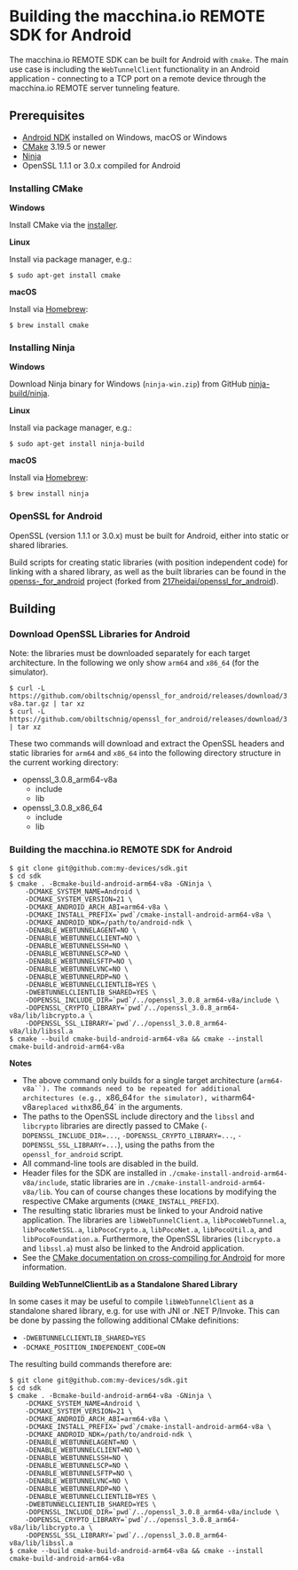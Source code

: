 # Building the macchina.io REMOTE SDK for Android

The macchina.io REMOTE SDK can be built for Android with `cmake`.
The main use case is including the `WebTunnelClient` functionality
in an Android application - connecting to a TCP port on a remote
device through the macchina.io REMOTE server tunneling feature.

## Prerequisites

  - [Android NDK](https://developer.android.com/ndk)
    installed on Windows, macOS or Windows
  - [CMake](https://cmake.org) 3.19.5 or newer 
  - [Ninja](https://ninja-build.org)
  - OpenSSL 1.1.1 or 3.0.x compiled for Android
  
### Installing CMake

**Windows**

Install CMake via the [installer](https://cmake.org/download/).

**Linux**

Install via package manager, e.g.:

```
$ sudo apt-get install cmake
```

**macOS**

Install via [Homebrew](https://brew.sh):

```
$ brew install cmake
```

### Installing Ninja

**Windows**

Download Ninja binary for Windows (`ninja-win.zip`) from GitHub [ninja-build/ninja](https://github.com/ninja-build/ninja/releases).

**Linux**

Install via package manager, e.g.:

```
$ sudo apt-get install ninja-build
```

**macOS**

Install via [Homebrew](https://brew.sh):

```
$ brew install ninja
```

### OpenSSL for Android

OpenSSL (version 1.1.1 or 3.0.x) must be built for Android, either into static or shared libraries.

Build scripts for creating static libraries (with position independent code)
for linking with a shared library, as well as the built libraries can be found in the 
[openss-_for_android](https://github.com/obiltschnig/openssl_for_android/)
project (forked from [217heidai/openssl_for_android](https://github.com/217heidai/openssl_for_android)).

## Building

### Download OpenSSL Libraries for Android

Note: the libraries must be downloaded separately for each target architecture.
In the following we only show `arm64` and `x86_64` (for the simulator).

```
$ curl -L https://github.com/obiltschnig/openssl_for_android/releases/download/3.0.8/OpenSSL_3.0.8_arm64-v8a.tar.gz | tar xz 
$ curl -L https://github.com/obiltschnig/openssl_for_android/releases/download/3.0.8/OpenSSL_3.0.8_x86_64.tar.gz | tar xz 
```

These two commands will download and extract the OpenSSL headers and static libraries
for `arm64` and `x86_64` into the following directory structure in the current working
directory:

  - openssl_3.0.8_arm64-v8a
    - include
    - lib
  - openssl_3.0.8_x86_64
    - include
    - lib
    
### Building the macchina.io REMOTE SDK for Android

```
$ git clone git@github.com:my-devices/sdk.git
$ cd sdk
$ cmake . -Bcmake-build-android-arm64-v8a -GNinja \
    -DCMAKE_SYSTEM_NAME=Android \
    -DCMAKE_SYSTEM_VERSION=21 \
    -DCMAKE_ANDROID_ARCH_ABI=arm64-v8a \
    -DCMAKE_INSTALL_PREFIX=`pwd`/cmake-install-android-arm64-v8a \
    -DCMAKE_ANDROID_NDK=/path/to/android-ndk \
    -DENABLE_WEBTUNNELAGENT=NO \
    -DENABLE_WEBTUNNELCLIENT=NO \
    -DENABLE_WEBTUNNELSSH=NO \
    -DENABLE_WEBTUNNELSCP=NO \
    -DENABLE_WEBTUNNELSFTP=NO \
    -DENABLE_WEBTUNNELVNC=NO \
    -DENABLE_WEBTUNNELRDP=NO \
    -DENABLE_WEBTUNNELCLIENTLIB=YES \
    -DWEBTUNNELCLIENTLIB_SHARED=YES \
    -DOPENSSL_INCLUDE_DIR=`pwd`/../openssl_3.0.8_arm64-v8a/include \
    -DOPENSSL_CRYPTO_LIBRARY=`pwd`/../openssl_3.0.8_arm64-v8a/lib/libcrypto.a \
    -DOPENSSL_SSL_LIBRARY=`pwd`/../openssl_3.0.8_arm64-v8a/lib/libssl.a
$ cmake --build cmake-build-android-arm64-v8a && cmake --install cmake-build-android-arm64-v8a 
```

**Notes**

  - The above command only builds for a single target architecture (`arm64-v8a``).
    The commands need to be repeated for additional architectures (e.g., `x86_64` for the simulator),
    with `arm64-v8a` replaced with `x86_64` in the arguments.
  - The paths to the OpenSSL include directory and the `libssl` and `libcrypto` libraries
    are directly passed to CMake (`-DOPENSSL_INCLUDE_DIR=...`, `-DOPENSSL_CRYPTO_LIBRARY=...`,
    `-DOPENSSL_SSL_LIBRARY=...`), using the paths from the `openssl_for_android` script.
  - All command-line tools are disabled in the build.
  - Header files for the SDK are installed in `./cmake-install-android-arm64-v8a/include`, static 
    libraries are in `./cmake-install-android-arm64-v8a/lib`. You can of course changes these
    locations by modifying the respective CMake arguments (`CMAKE_INSTALL_PREFIX`).
  - The resulting static libraries must be linked to your Android native application. 
    The libraries are `libWebTunnelClient.a`, `libPocoWebTunnel.a`, 
    `libPocoNetSSL.a`, `libPocoCrypto.a`, `libPocoNet.a`, `libPocoUtil.a`, and `libPocoFoundation.a`.
    Furthermore, the OpenSSL libraries (`libcrypto.a` and `libssl.a`) must also be
    linked to the Android application.
  - See the [CMake documentation on cross-compiling for Android](https://cmake.org/cmake/help/v3.20/manual/cmake-toolchains.7.html#cross-compiling-for-android)
    for more information.

**Building WebTunnelClientLib as a Standalone Shared Library**

In some cases it may be useful to compile `libWebTunnelClient` as a standalone shared
library, e.g. for use with JNI or .NET P/Invoke. This can be done by passing the following
additional CMake definitions:

  - `-DWEBTUNNELCLIENTLIB_SHARED=YES`
  - `-DCMAKE_POSITION_INDEPENDENT_CODE=ON`
  
The resulting build commands therefore are:

```
$ git clone git@github.com:my-devices/sdk.git
$ cd sdk
$ cmake . -Bcmake-build-android-arm64-v8a -GNinja \
    -DCMAKE_SYSTEM_NAME=Android \
    -DCMAKE_SYSTEM_VERSION=21 \
    -DCMAKE_ANDROID_ARCH_ABI=arm64-v8a \
    -DCMAKE_INSTALL_PREFIX=`pwd`/cmake-install-android-arm64-v8a \
    -DCMAKE_ANDROID_NDK=/path/to/android-ndk \
    -DENABLE_WEBTUNNELAGENT=NO \
    -DENABLE_WEBTUNNELCLIENT=NO \
    -DENABLE_WEBTUNNELSSH=NO \
    -DENABLE_WEBTUNNELSCP=NO \
    -DENABLE_WEBTUNNELSFTP=NO \
    -DENABLE_WEBTUNNELVNC=NO \
    -DENABLE_WEBTUNNELRDP=NO \
    -DENABLE_WEBTUNNELCLIENTLIB=YES \
    -DWEBTUNNELCLIENTLIB_SHARED=YES \
    -DOPENSSL_INCLUDE_DIR=`pwd`/../openssl_3.0.8_arm64-v8a/include \
    -DOPENSSL_CRYPTO_LIBRARY=`pwd`/../openssl_3.0.8_arm64-v8a/lib/libcrypto.a \
    -DOPENSSL_SSL_LIBRARY=`pwd`/../openssl_3.0.8_arm64-v8a/lib/libssl.a
$ cmake --build cmake-build-android-arm64-v8a && cmake --install cmake-build-android-arm64-v8a 
```
